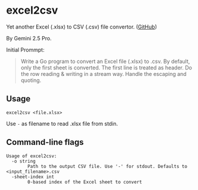 # excel2csv

Yet another Excel (.xlsx) to CSV (.csv) file convertor. ([GitHub](https://github.com/sagan/excel2csv))

By Gemini 2.5 Pro.

Initial Prommpt:

>Write a Go program to convert an Excel file (.xlsx) to .csv. By default, only the first sheet is converted. The first line is treated as header. Do the row reading & writing in a stream way. Handle the escaping and quoting.

## Usage

```
excel2csv <file.xlsx>
```

Use `-` as filename to read .xlsx file from stdin.

## Command-line flags

```
Usage of excel2csv:
  -o string
        Path to the output CSV file. Use '-' for stdout. Defaults to <input_filename>.csv
  -sheet-index int
        0-based index of the Excel sheet to convert
```

